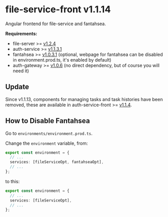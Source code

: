 # file-service-front v1.1.14

Angular frontend for file-service and fantahsea.

**Requirements:**

- file-server >= [v1.2.4](https://github.com/CurtisNewbie/file-server/tree/v1.2.4)
- auth-service >= [v1.1.3.1](https://github.com/CurtisNewbie/auth-service/tree/v1.1.3.1)
- fantahsea >= [v1.0.3.1](https://github.com/CurtisNewbie/fantahsea/tree/v1.0.3.1) (optional, webpage for fantahsea can be disabled in environment.prod.ts, it's enabled by default)
- auth-gateway >= [v1.0.6](https://github.com/CurtisNewbie/auth-gateway/tree/v1.0.6) (no direct dependency, but of course you will need it)

## Update

Since v1.1.13, components for managing tasks and task histories have been removed, these are available in auth-service-front >= [v1.1.4](https://github.com/curtisnewbie/auth-service-front/tree/v1.1.4). 

## How to Disable Fantahsea

Go to `environments/environment.prod.ts`. 

Change the `environment` variable, from:

```ts
export const environment = {
  // ...
  services: [fileServiceOpt, fantahseaOpt],
  // ...
};
```

to this:

```ts
export const environment = {
  // ...
  services: [fileServiceOpt],
  // ...
};
```

